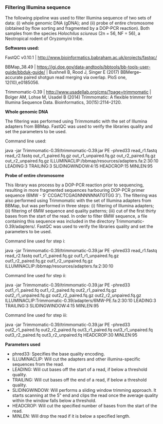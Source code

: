 ### Filtering Illumina sequence

The following pipeline was used to filter Illumina sequence of two sets of data: (i) whole genomic DNA (gDNA); and (ii) probe of entire chromosome (obtained by flow sorting and fragmented by a DOP-PCR reaction). Both samples from the species *Holochilus sciureus* (2n = 56, NF = 56), a Neotropical rodent of Oryzomyini tribe.


**Softwares used:**

FastQC v0.10.1 | http://www.bioinformatics.babraham.ac.uk/projects/fastqc/

BBMap_38.49 | https://jgi.doe.gov/data-andtools/bbtools/bb-tools-user-guide/bbduk-guide/ | Bushnell B, Rood J, Singer E (2017) BBMerge–accurate paired shotgun read merging via overlap. PloS one, 12(10),e0185056.

Trimmomatic-0.39 | http://www.usadellab.org/cms/?page=trimmomatic | Bolger AM, Lohse M, Usadel B (2014) Trimmomatic: A flexible trimmer for Illumina Sequence Data. Bioinformatics, 30(15):2114–2120.


**Whole genomic DNA**

The filtering was performed using Trimmomatic with the set of Illumina adapters from BBMap. FastQC was used to verify the libraries quality and set the parameters to be used.

Command line used:

java -jar Trimmomatic-0.39/trimmomatic-0.39.jar PE -phred33 read_r1.fastq read_r2.fastq out_r1_paired.fq.gz out_r1_unpaired.fq.gz out_r2_paired.fq.gz out_r2_unpaired.fq.gz ILLUMINACLIP:/bbmap/resources/adapters.fa:2:30:10 LEADING:3 TRAILING:3 SLIDINGWINDOW:4:15 HEADCROP:15 MINLEN:95


**Probe of entire chromosome**

This library was process by a DOP-PCR reaction prior to sequencing, resulting in more fragmented sequences harbouring DOP-PCR primer sequence (6MW - 5' CCGACTCGAGNNNNNNATGTGG 3'). The filtering was also performed using Trimmomatic with the set of Illumina adapters from BBMap, but was performed in three steps: (i) filtering of Illumina adapters; (ii) filtering of 6MW sequence and quality patterns; (iii) cut of the first thirty bases from the start of the read. In order to filter 6MW sequence, a file containing this sequence was included in the directory Trimmomatic-0.39/adapters/. FastQC was used to verify the libraries quality and set the parameters to be used.

Command line used for step i:

java -jar Trimmomatic-0.39/trimmomatic-0.39.jar PE -phred33 read_r1.fastq read_r2.fastq out1_r1_paired.fq.gz out1_r1_unpaired.fq.gz out1_r2_paired.fq.gz out1_r2_unpaired.fq.gz ILLUMINACLIP:/bbmap/resources/adapters.fa:2:30:10

Command line used for step ii:

java -jar Trimmomatic-0.39/trimmomatic-0.39.jar PE -phred33 out1_r1_paired.fq out1_r2_paired.fq out2_r1_paired.fq.gz out2_r1_unpaired.fq.gz out2_r2_paired.fq.gz out2_r2_unpaired.fq.gz ILLUMINACLIP:Trimmomatic-0.39/adapters/6MW-PE.fa:2:30:10 LEADING:3 TRAILING:3 SLIDINGWINDOW:4:15 MINLEN:95

Command line used for step iii:

java -jar Trimmomatic-0.39/trimmomatic-0.39.jar PE -phred33 out2_r1_paired.fq out2_r2_paired.fq out3_r1_paired.fq out3_r1_unpaired.fq out3_r2_paired.fq out3_r2_unpaired.fq HEADCROP:30 MINLEN:95


**Parameters used**

- phred33: Specifies the base quality encoding.
- ILLUMINACLIP: Will cut the adapters and other illumina-specific sequences from the read.
- LEADING: Will cut bases off the start of a read, if below a threshold quality.
- TRAILING: Will cut bases off the end of a read, if below a threshold quality.
- SLIDINGWINDOW: Will performs a sliding window trimming approach. It starts scanning at the 5‟ end and clips the read once the average quality within the window falls below a threshold.
- HEADCROP: Will cut the specified number of bases from the start of the read.
- MINLEN: Will drop the read if it is below a specified length.
